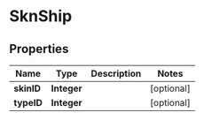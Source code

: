 
# SknShip

## Properties
Name | Type | Description | Notes
------------ | ------------- | ------------- | -------------
**skinID** | **Integer** |  |  [optional]
**typeID** | **Integer** |  |  [optional]



